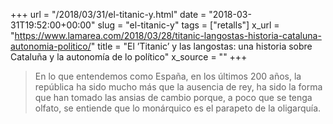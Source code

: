 +++
url = "/2018/03/31/el-titanic-y.html"
date = "2018-03-31T19:52:00+00:00"
slug = "el-titanic-y"
tags = ["retalls"]
x_url = "https://www.lamarea.com/2018/03/28/titanic-langostas-historia-cataluna-autonomia-politico/"
title = "El ’Titanic’ y las langostas: una historia sobre Cataluña y la autonomía de lo político"
x_source = ""
+++


> En lo que entendemos como España, en los últimos 200 años, la república ha sido mucho más que la ausencia de rey, ha sido la forma que han tomado las ansias de cambio porque, a poco que se tenga olfato, se entiende que lo monárquico es el parapeto de la oligarquía.

